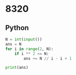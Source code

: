 # 8320

## Python

```python
N = int(input())
ans = N
for i in range(2, N):
    if i ** 2 <= N:
        ans += N // i - i + 1

print(ans)

```
